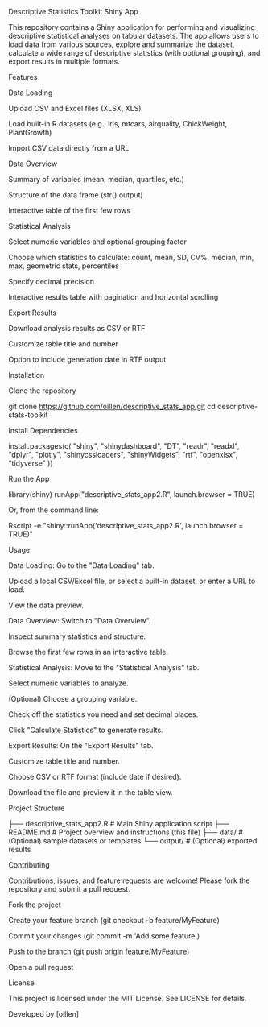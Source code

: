 Descriptive Statistics Toolkit Shiny App

This repository contains a Shiny application for performing and visualizing descriptive statistical analyses on tabular datasets. The app allows users to load data from various sources, explore and summarize the dataset, calculate a wide range of descriptive statistics (with optional grouping), and export results in multiple formats.

Features

Data Loading

Upload CSV and Excel files (XLSX, XLS)

Load built-in R datasets (e.g., iris, mtcars, airquality, ChickWeight, PlantGrowth)

Import CSV data directly from a URL

Data Overview

Summary of variables (mean, median, quartiles, etc.)

Structure of the data frame (str() output)

Interactive table of the first few rows

Statistical Analysis

Select numeric variables and optional grouping factor

Choose which statistics to calculate: count, mean, SD, CV%, median, min, max, geometric stats, percentiles

Specify decimal precision

Interactive results table with pagination and horizontal scrolling

Export Results

Download analysis results as CSV or RTF

Customize table title and number

Option to include generation date in RTF output

Installation

Clone the repository

git clone https://github.com/oillen/descriptive_stats_app.git
cd descriptive-stats-toolkit

Install Dependencies

install.packages(c(
  "shiny", "shinydashboard", "DT", "readr", "readxl", "dplyr",
  "plotly", "shinycssloaders", "shinyWidgets", "rtf", "openxlsx", "tidyverse"
))

Run the App

library(shiny)
runApp("descriptive_stats_app2.R", launch.browser = TRUE)

Or, from the command line:

Rscript -e "shiny::runApp('descriptive_stats_app2.R', launch.browser = TRUE)"

Usage

Data Loading: Go to the "Data Loading" tab.

Upload a local CSV/Excel file, or select a built-in dataset, or enter a URL to load.

View the data preview.

Data Overview: Switch to "Data Overview".

Inspect summary statistics and structure.

Browse the first few rows in an interactive table.

Statistical Analysis: Move to the "Statistical Analysis" tab.

Select numeric variables to analyze.

(Optional) Choose a grouping variable.

Check off the statistics you need and set decimal places.

Click "Calculate Statistics" to generate results.

Export Results: On the "Export Results" tab.

Customize table title and number.

Choose CSV or RTF format (include date if desired).

Download the file and preview it in the table view.

Project Structure

├── descriptive_stats_app2.R   # Main Shiny application script
├── README.md                  # Project overview and instructions (this file)
├── data/                      # (Optional) sample datasets or templates
└── output/                    # (Optional) exported results

Contributing

Contributions, issues, and feature requests are welcome! Please fork the repository and submit a pull request.

Fork the project

Create your feature branch (git checkout -b feature/MyFeature)

Commit your changes (git commit -m 'Add some feature')

Push to the branch (git push origin feature/MyFeature)

Open a pull request

License

This project is licensed under the MIT License. See LICENSE for details.

Developed by [oillen]

